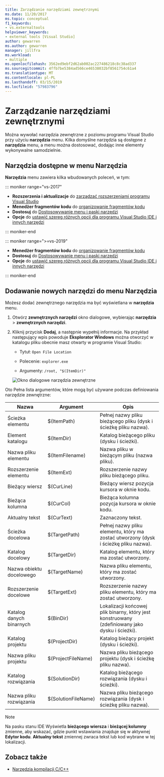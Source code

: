 ```yaml
---
title: Zarządzanie narzędziami zewnętrznymi
ms.date: 11/20/2017
ms.topic: conceptual
f1_keywords:
- vs.externaltools
helpviewer_keywords:
- external tools [Visual Studio]
author: gewarren
ms.author: gewarren
manager: jillfra
ms.workload:
- multiple
ms.openlocfilehash: 3562ed9ebf2d62ab002ac227486218c8c38ad337
ms.sourcegitcommit: 4ffb7be5384ad566ce46538032bf8561754c61a4
ms.translationtype: MT
ms.contentlocale: pl-PL
ms.lasthandoff: 03/15/2019
ms.locfileid: "57983796"
---
```

# <a name="manage-external-tools"></a>Zarządzanie narzędziami zewnętrznymi

Można wywołać narzędzia zewnętrzne z poziomu programu Visual Studio przy użyciu **narzędzia** menu. Kilka domyślne narzędzia są dostępne z **narzędzia** menu, a menu można dostosować, dodając inne elementy wykonywalne samodzielnie.

## <a name="tools-available-on-the-tools-menu"></a>Narzędzia dostępne w menu Narzędzia

**Narzędzia** menu zawiera kilka wbudowanych poleceń, w tym:

::: moniker range="vs-2017"

* **Rozszerzenia i aktualizacje** do [zarządzać rozszerzeniami programu Visual Studio](finding-and-using-visual-studio-extensions.md)
* **Menedżer fragmentów kodu** do [organizowanie fragmentów kodu](code-snippets.md)
* **Dostosuj** do [Dostosowywanie menu i paski narzędzi](how-to-customize-menus-and-toolbars-in-visual-studio.md)
* **Opcje** do [ustawić szereg różnych opcji dla programu Visual Studio IDE i innych narzędzi](reference/options-dialog-box-visual-studio.md)

::: moniker-end

::: moniker range=">=vs-2019"

* **Menedżer fragmentów kodu** do [organizowanie fragmentów kodu](code-snippets.md)
* **Dostosuj** do [Dostosowywanie menu i paski narzędzi](how-to-customize-menus-and-toolbars-in-visual-studio.md)
* **Opcje** do [ustawić szereg różnych opcji dla programu Visual Studio IDE i innych narzędzi](reference/options-dialog-box-visual-studio.md)

::: moniker-end

## <a name="add-new-tools-to-the-tools-menu"></a>Dodawanie nowych narzędzi do menu Narzędzia

Możesz dodać zewnętrznego narzędzia ma być wyświetlana w **narzędzia** menu.

1. Otwórz **zewnętrznych narzędzi** okno dialogowe, wybierając **narzędzia** > **zewnętrznych narzędzi**.

1. Kliknij przycisk **Dodaj**, a następnie wypełnij informacje. Na przykład następujący wpis powoduje **Eksplorator Windows** można otworzyć w katalogu pliku obecnie masz otwarty w programie Visual Studio:

   * Tytuł: `Open File Location`

   * Polecenie: `explorer.exe`

   * Argumenty: `/root, "$(ItemDir)"`

   ![Okno dialogowe narzędzia zewnętrzne](media/external-tools-dialog.png)

Oto Pełna lista argumentów, które mogą być używane podczas definiowania narzędzie zewnętrzne:

|Nazwa|Argument|Opis|
|----------|--------------|-----------------|
|Ścieżka elementu|$(ItemPath)|Pełnej nazwy pliku bieżącego pliku (dysk i ścieżkę pliku nazwa).|
|Element katalogu|$(ItemDir)|Katalog bieżącego pliku (dysku i ścieżki).|
|Nazwa pliku elementu|$(ItemFilename)|Nazwa pliku w bieżącym pliku (nazwa pliku).|
|Rozszerzenie elementu|$(ItemExt)|Rozszerzenie nazwy pliku bieżącego pliku.|
|Bieżący wiersz|$(CurLine)|Bieżący wiersz pozycja kursora w oknie kodu.|
|Bieżąca kolumna|$(CurCol)|Bieżąca kolumna pozycja kursora w oknie kodu.|
|Aktualny tekst|$(CurText)|Zaznaczony tekst.|
|Ścieżka docelowa|$(TargetPath)|Pełnej nazwy pliku elementu, który ma zostać utworzony (dysk i ścieżkę pliku nazwa).|
|Katalog docelowy|$(TargetDir)|Katalog elementu, który ma zostać utworzony.|
|Nazwa obiektu docelowego|$(TargetName)|Nazwa pliku elementu, który ma zostać utworzony.|
|Rozszerzenie docelowe|$(TargetExt)|Rozszerzenie nazwy pliku elementu, który ma zostać utworzony.|
|Katalog danych binarnych|$(BinDir)|Lokalizacji końcowej plik binarny, który jest konstruowany (zdefiniowany jako dysku i ścieżki).|
|Katalog projektu|$(ProjectDir)|Katalog bieżący projekt (dysku i ścieżki).|
|Nazwa pliku projektu|$(ProjectFileName)|Nazwa pliku bieżącego projektu (dysk i ścieżkę pliku nazwa).|
|Katalog rozwiązania|$(SolutionDir)|Katalog bieżącego rozwiązania (dysku i ścieżki).|
|Nazwa pliku rozwiązania|$(SolutionFileName)|Nazwa pliku bieżącego rozwiązania (dysk i ścieżkę pliku nazwa).|

> [!NOTE]
> Na pasku stanu IDE Wyświetla **bieżącego wiersza** i **bieżącej kolumny** zmienne, aby wskazać, gdzie punkt wstawiania znajduje się w aktywnej **Edytor kodu**. **Aktualny tekst** zmiennej zwraca tekst lub kod wybrane w tej lokalizacji.

## <a name="see-also"></a>Zobacz także

- [Narzędzia kompilacji C/C++](/cpp/build/reference/c-cpp-build-tools)
